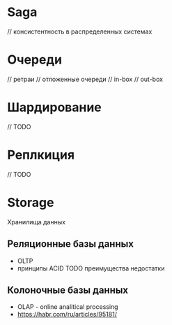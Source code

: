 # Saga
// консистентность в распределенных системах

# Очереди
// ретраи 
// отложенные очереди
// in-box
// out-box


# Шардирование
// TODO

# Реплкиция
// TODO


# Storage
 Хранилища данных

## Реляционные базы данных 
- OLTP
- принципы ACID
TODO преимущества недостатки

## Колоночные базы данных
- OLAP - online analitical processing
- https://habr.com/ru/articles/95181/
